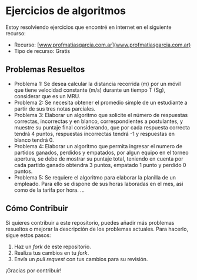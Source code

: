 # Ejercicios de algoritmos

Estoy resolviendo ejercicios que encontré en internet en el siguiente recurso:

- Recurso: [www.profmatiasgarcia.com.ar](www.profmatiasgarcia.com.ar)
- Tipo de recurso: Gratis

## Problemas Resueltos

- Problema 1: Se desea calcular la distancia recorrida (m) por un móvil que tiene velocidad
constante (m/s) durante un tiempo T (Sg), considerar que es un MRU.
- Problema 2: Se necesita obtener el promedio simple de un estudiante a partir de sus tres
notas parciales.
- Problema 3: Elaborar un algoritmo que solicite el número de respuestas correctas,
incorrectas y en blanco, correspondientes a postulantes, y muestre su puntaje
final considerando, que por cada respuesta correcta tendrá 4 puntos,
respuestas incorrectas tendrá -1 y respuestas en blanco tendrá 0.
- Problema 4: Elaborar un algoritmo que permita ingresar el numero de partidos ganados, perdidos y empatados,
por algun equipo en el torneo apertura, se debe de mostrar su puntaje total, teniendo en cuenta
por cada partido ganado obtendra 3 puntos, empatado 1 punto y perdido 0 puntos.
- Problema 5: Se requiere el algoritmo para elaborar la planilla de un empleado. Para ello se dispone de sus horas 
laboradas en el mes, asi como de la tarifa por hora.
...

## Cómo Contribuir

Si quieres contribuir a este repositorio, puedes añadir más problemas resueltos o mejorar la descripción de los problemas actuales. Para hacerlo, sigue estos pasos:

1. Haz un *fork* de este repositorio.
2. Realiza tus cambios en tu *fork*.
3. Envía un *pull request* con tus cambios para su revisión.

¡Gracias por contribuir!
